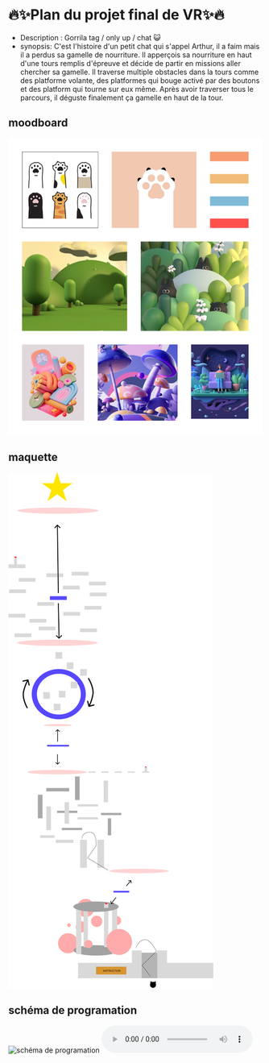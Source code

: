 # 🔥✨Plan du projet final de VR✨🔥

- Description : Gorrila tag / only up / chat 😺
- synopsis: C'est l'histoire d'un petit chat qui s'appel Arthur, il a faim mais il a perdus sa gamelle de nourriture. Il apperçois sa nourriture en haut d'une tours remplis d'épreuve et décide de partir en missions aller chercher sa gamelle. Il traverse multiple obstacles dans la tours comme des platforme volante, des platformes qui bouge activé par des boutons et des platform qui tourne sur eux même. Après avoir traverser tous le parcours, il déguste finalement ça gamelle en haut de la tour.

## moodboard
![image du moodboard](images/moodboard.png)

## maquette
![image de la maquette](images/environnement01.png)

## schéma de programation
![schéma de programation](images/schéma_programation.png)
![musique](images/a-long-way-166385.mp3)

